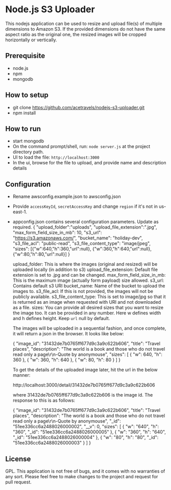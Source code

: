 Node.js S3 Uploader
===================

This nodejs application can be used to resize and upload file(s) of multiple dimensions to Amazon S3. If the provided dimensions do not have the same aspect ratio as the original one, the resized images will be cropped horizontally or vertically. 

Prerequisite
------------
* node.js
* npm
* mongodb

How to setup
------------
* git clone https://github.com/acetravels/nodejs-s3-uploader.git
* npm install

How to run
----------
* start mongodb
* On the command prompt/shell, run: `node server.js` at the project directory path.
* UI to load the file: `http://localhost:3000`
* In the ui, browse for the file to upload, and provide name and description details

Configuration
-------------
* Rename awsconfig.example.json to awsconfig.json
* Provide `accessKeyId`, `secretAccessKey` and change `region` if it's not in us-east-1.
* appconfig.json contains several configuration parameters. Update as required.
  {
    "upload_folder":"uploads",
    "upload_file_extension":".jpg",
    "max_form_field_size_in_mb": 10,
    "s3_url": "https://s3.amazonaws.com/",
    "bucket_name": "holiday-dev",
    "s3_file_acl": "public-read",
    "s3_file_content_type": "image/jpeg",
    "sizes": [{"w":640,"h":360,"url":null}, {"w":360,"h":640,"url":null}, {"w":80,"h":80,"url":null}]
  }

  upload_folder: This is where the images (original and resized) will be uploaded locally (in addition to s3)
  upload_file_extension: Default file extension is set to .jpg and can be changed.
  max_form_field_size_in_mb: This is the maximum image (actually form payload) size allowed.
  s3_url: Contains default s3 URI
  bucket_name: Name of the bucket to upload the images to.
  s3_file_acl: If this is not provided, the images will not be publicly available.
  s3_file_content_type: This is set to image/jpg so that it is returned as an image when requested with URI and not downloaded as a file.
  sizes: You can provide all desired sizes that you want to resize the image too. It can be provided in any number. Here w defines width and h defines height. Keep `url` null by default.

  

  The images will be uploaded in a sequential fashion, and once complete, it will return a json in the browser. It looks like below:

  {
    "image_id": "31432de7b0765ff677d9c3a9c622b606",
    "title": "Travel places",
    "description": "The world is a book and those who do not travel read only a page\r\n-Quote by anonymouse",
    "sizes": [
      {
        "w": 640,
        "h": 360
      },
      {
        "w": 360,
        "h": 640
      },
      {
        "w": 80,
        "h": 80
      }
    ]
  }

  To get the details of the uploaded image later, hit the url in the below manner:
  
  http://localhost:3000/detail/31432de7b0765ff677d9c3a9c622b606

  where 31432de7b0765ff677d9c3a9c622b606 is the image id. The response to this is as follows:

  {
    "image_id": "31432de7b0765ff677d9c3a9c622b606",
    "title": "Travel places",
    "description": "The world is a book and those who do not travel read only a page\r\n-Quote by anonymouse",
    "_id": "51ee336cc6a2488026000002",
    "__v": 0,
    "sizes": [
      {
        "w": "640",
        "h": "360",
        "_id": "51ee336cc6a2488026000005"
      },
      {
        "w": "360",
        "h": "640",
        "_id": "51ee336cc6a2488026000004"
      },
      {
        "w": "80",
        "h": "80",
        "_id": "51ee336cc6a2488026000003"
      }
    ]
  }

License
-------
GPL. This application is not free of bugs, and it comes with no warranties of any sort.
Please feel free to make changes to the project and request for pull request.


